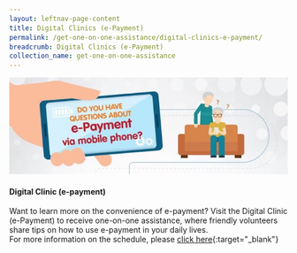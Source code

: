 ```yaml
---
layout: leftnav-page-content
title: Digital Clinics (e-Payment)
permalink: /get-one-on-one-assistance/digital-clinics-e-payment/
breadcrumb: Digital Clinics (e-Payment)
collection_name: get-one-on-one-assistance
---
```

![graphic](/images/get-one-on-one-assistance/digital-clinics-epayment.jpg)

#### Digital Clinic (e-payment)<br>

Want to learn more on the convenience of e-payment? Visit the Digital Clinic (e-Payment) to receive one-on-one assistance, where friendly volunteers share tips on how to use e-payment in your daily lives. <br>
For more information on the schedule, please [click here](www.imda.gov.sg/dc){:target="_blank"}


